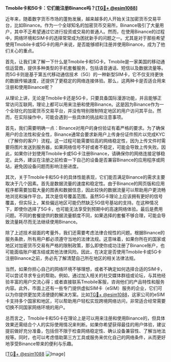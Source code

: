 **Tmobile卡和5G卡：它们能注册Binance吗？[[TG💪+ @esim1088](https://t.me/s/esim1088)]**

近年来，随着数字货币市场的蓬勃发展，越来越多的人开始关注加密货币交易平台，比如Binance。作为一个全球知名的加密货币交易所，Binance吸引了大量用户，其中不乏希望通过它进行投资或交易的普通人。然而，在使用Binance的过程中，网络环境和SIM卡的选择常常成为困扰新手的问题之一。尤其是对于那些希望使用Tmobile卡或5G卡的用户来说，是否能够顺利注册并使用Binance，成为了他们关心的重点。

首先，让我们来了解一下什么是Tmobile卡和5G卡。Tmobile是一家美国的移动通信运营商，提供多种类型的手机套餐服务，包括语音通话、短信以及数据流量等。而5G卡则是基于第五代移动通信技术（5G）的一种新型SIM卡，它不仅支持更快的数据传输速度，还提供了更稳定的网络连接体验。那么，这两种卡是否适合用来注册和使用Binance呢？

从理论上讲，无论是Tmobile卡还是5G卡，只要具备国际漫游功能，并且能够正常访问互联网，理论上都可以用来注册和使用Binance。这是因为Binance作为一个全球化的加密货币交易平台，并没有特别限制特定地区的用户访问其平台。然而，在实际操作中，可能会遇到一些具体的挑战和注意事项。

首先，我们需要明确一点：Binance对用户的身份验证有着严格的要求。为了确保用户的合法性和安全性，Binance通常会要求新用户上传身份证件照片以完成KYC（了解你的客户）流程。这一过程可能需要较高的网络稳定性，因为上传文件时需要将图片发送到服务器，如果网络信号不好或者不稳定，可能会导致上传失败。因此，如果你计划使用Tmobile卡或5G卡注册Binance，请确保你的网络连接足够稳定。此外，建议在注册之前检查一下自己的设备是否兼容Binance的应用程序或网站，避免因设备问题而影响注册进度。

其次，关于Tmobile卡和5G卡的具体性能表现，它们能否满足Binance的需求主要取决于几个因素。首先是数据流量的速度和稳定性。由于Binance的网页版和应用程序都需要加载大量的图表和数据信息，因此较快的数据流量可以帮助用户更流畅地浏览和操作平台。其次是信号覆盖范围。虽然5G卡理论上应该拥有更好的信号覆盖，但实际上，某些偏远地区可能仍然缺乏5G信号基站的支持。在这种情况下，即使你选择了5G卡，也可能无法享受到预期中的高速网络体验。最后是费用问题。不同的套餐提供的数据流量额度不同，如果选择的套餐不够合理，可能会导致流量耗尽而无法继续使用Binance。

除了上述技术层面的考量外，我们还需要考虑法律合规性的问题。根据Binance的服务条款，所有用户都必须遵守当地的法律法规。这意味着，如果你所在的国家或地区对加密货币交易有严格的限制政策，那么即使你成功注册了Binance账户，也可能面临账户被冻结或其他法律风险。因此，在决定是否使用Tmobile卡或5G卡注册Binance之前，务必先了解清楚自己所在地区的相关法律法规。

当然，如果你担心自己的网络环境不够理想，或者不确定如何选择合适的SIM卡，可以尝试寻求专业的帮助。例如，通过加入相关的社交媒体群组或论坛，与其他经验丰富的用户交流心得；或者直接联系Tmobile客服，咨询他们的产品特性和服务内容。此外，市面上还有一些专门提供虚拟SIM卡（eSIM）服务的企业，它们可以为你提供更加灵活便捷的解决方案。比如[TG💪+ @esim1088](https://t.me/s/esim1088)，这家公司的eSIM卡支持多个国家和地区，可以帮助用户轻松实现跨境网络访问，非常适合经常需要切换不同国家网络环境的用户。

总而言之，Tmobile卡和5G卡在理论上是可以用来注册和使用Binance的，但具体效果还需结合个人的实际使用情况来判断。如果你希望获得最佳的用户体验，建议提前做好充分准备，包括但不限于检查网络稳定性、确认设备兼容性、了解当地法规等。同时，也可以考虑借助第三方工具或服务来优化自己的网络条件，从而更好地享受Binance带来的便利与乐趣。

[[TG💪+ @esim1088](https://t.me/s/esim1088) ![Image](https://i.postimg.cc/4NQfJmqS/Snipaste-2025-05-13-00-14-12.png)]